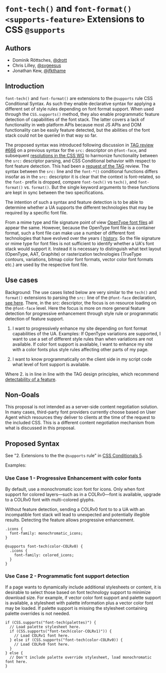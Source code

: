 # `font-tech()` and `font-format()` `<supports-feature>` Extensions to CSS `@supports`

## Authors

* Dominik Röttsches, [@drott](drott@chromium.org)
* Chris Lilley, [@svgeesus](chris@w3.org)
* Jonathan Kew, [@jfkthame](jfkthame@gmail.com)

## Introduction

`font-tech()` and `font-format()` are extensions to the `@supports` rule CSS
Conditional Syntax.  As such they enable declarative syntax for applying a
different set of style rules depending on font format support. When used through
the `CSS.supports()` method, they also enable programmatic feature detection of
capabilities of the font stack. The latter covers a lack of functionality in web
platform APIs because most JS APIs and DOM functionality can be easily feature
detected, but the abilities of the font stack could not be queried in that way
so far.

The proposed syntax was introduced following discussion in [TAG review
#666](https://github.com/w3ctag/design-reviews/issues/666) on a previous syntax
for the `src:` descriptor on `@font-face`, and subsequent [resolutions in the
CSS WG](https://github.com/w3c/csswg-drafts/issues/6520#issuecomment-947810568)
to harmonize functionality between the `src:` descriptor parsing, and CSS
Conditional behavior with respect to font feature detection. This had been a
[request of the
TAG](https://github.com/w3ctag/design-reviews/issues/666#issuecomment-901220221)
review. The syntax between the `src:` line and the `font-*()` conditional
functions differs insofar as in the `src:` descriptor it is clear that the
context is font-related, so the `font-` prefix is dropped, compare `font-tech()`
vs `tech()`, and `font-format()` vs. `format()`. But the single keyword
arguments to these functions are kept in sync between the two specifications.

The intention of such a syntax and feature detection is to be able to determine
whether a UA supports the different technologies that may be required by a
specific font file.

From a mime type and file signature point of view [OpenType font
files](https://docs.microsoft.com/en-us/typography/opentype/spec/otff#table-directory)
all appear the same. However, because the OpenType font file is a container
format, such a font file can make use a number of different font technologies
that have evolved over the years (
[history](https://github.com/w3c/csswg-drafts/blob/main/css-fonts-4/src-explainer.md#history-of-font-technologies).
So the file signature or mime type for font files is not sufficient to identify
whether a UA's font stack would support it. Instead it is necessary to
distinguish what text layout (OpenType, AAT, Graphite) or rasterization
technologies (TrueType contours, variations, bitmap color font formats, vector
color font formats etc.) are used by the respective font file.

## Use cases

Background: The use cases listed below are very similar to the `tech()` and
`format()` extensions to parsing the `src:` line of the `@font-face`
declaration, [see
here](https://github.com/w3c/csswg-drafts/blob/main/css-fonts-4/src-explainer.md#use-cases). There,
in the src: descriptor, the focus is on resource loading on the `@font-face`
level. Here the focus is more on more general feature detection for progressive
enhancement through style rule or programmatic detection of feature support.

1. I want to progressively enhance my site depending on font format capabilities
of the UA. Examples: If OpenType variations are supported, I want to use a set
of different style rules than when variations are not available. If color font
support is available, I want to enhance my site with a color fonts plus style
rules affecting other parts of my page.

2. I want to know programmatically on the client side in my script code what
   level of font support is available.

Where 2. is in line in line with the TAG design principles, which recommend
[detectability of a feature](https://w3ctag.github.io/design-principles/#feature-detect).

## Non-Goals

This proposal is not intended as a server-side content negotiation solution. In
many cases, third-party font providers currently choose based on User Agent
which resources they deliver to clients at the time of the request to the
included CSS. This is a different content negotiation mechanism from what is
discussed in this proposal.

## Proposed Syntax

See "2. Extensions to the the `@supports` rule" in [CSS Conditionals
5](https://www.w3.org/TR/css-conditional-5/#at-supports-ext).

Examples:

### Use Case 1 - Progressive Enhancement with color fonts

By default, use a monochromatic icon font for icons. Only when font support for
colored layers—such as in a COLRv0—font is available, upgrade to a COLRv0 font
with multi-colored glyphs.

Without feature detection, sending a COLRv0 font to to a UA with an incompatible
font stack will lead to unexpected and potentially illegible results. Detecting
the feature allows progressive enhancement.

```
.icons {
  font-family: monochromatic_icons;
}

@supports font-tech(color-COLRv0) {
  .icons {
    font-family: colored_icons;
  }
}
```


### Use Case 2 - Programmatic font support detection

If a page wants to dynamically include additional stylesheets or content, it is
desirable to select those based on font technology support to minimize download
size. For example, if vector color font support and palette support is
available, a stylesheet with palette information plus a vector color font may
be loaded. If palette support is missing the stylesheet containing palette
overrides is not needed.

```
if (CSS.supports("font-tech(palettes)") {
  // Load palette stylesheet here.
  if (CSS.supports("font-tech(color-COLRv1)")) {
    // Load COLRv1 font here.
  } else if (CSS.supports("font-tech(color-COLRv0)) {
    // Load COLRv0 font here.
  }
} else {
  // Don't include palette override stylesheet, load monochromatic font here.
}
```
